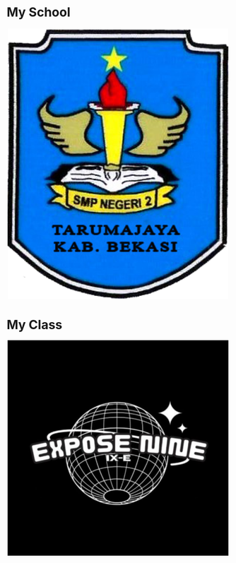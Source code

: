# My School
<p align="center">
  <img src="https://raw.githubusercontent.com/DzarelDeveloper/Exposse.nine/main/images/Smpn2tarumajaya.png" alt="School Image" width="500">
</p>

# My Class
<p align="center">
  <img src="https://raw.githubusercontent.com/DzarelDeveloper/Exposse.nine/main/images/Exposse.nine.jpg" alt="Class Image" width="500">
</p>
